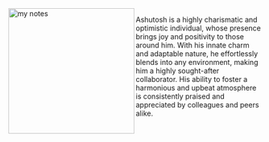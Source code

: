 <img src="/about/SA3.jpg" alt="my notes" width="250" align="left">

Ashutosh is a highly charismatic and optimistic individual, whose presence brings joy and positivity to those around him. With his innate charm and adaptable nature, he effortlessly blends into any environment, making him a highly sought-after collaborator. His ability to foster a harmonious and upbeat atmosphere is consistently praised and appreciated by colleagues and peers alike.